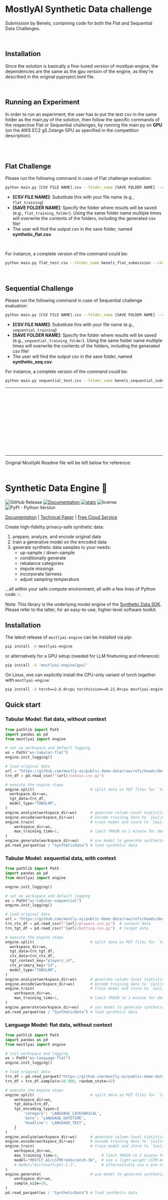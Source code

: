 # MostlyAI Synthetic Data challenge
Submission by Benels, containing code for both the Flat and Sequential Data Challenges.

<br>

## Installation
Since the solution is basically a fine-tuned version of mostlyai-engine, the dependencies are the same as the gpu version of the engine, as they're described in the original pyproject.toml file.

<br>

## Running an Experiment

In order to run an experiment, the user has to put the test csv in the same folder as the main.py of the solution, then follow the specific commands of the respective Flat or Sequential challenges, by running the main.py on **GPU** (on the AWS EC2 g5.2xlarge GPU as specified in the competition description).

<br>
<br>

## Flat Challenge
Please run the following command in case of Flat challenge evaluation:

```bash
python main.py [CSV FILE NAME].csv --folder_name [SAVE FOLDER NAME] --choice flat
```
- **[CSV FILE NAME]**: Substitute this with your file name (e.g., `flat_training`)
- **[SAVE FOLDER NAME]**: Specify the folder where results will be saved (e.g., `flat_training_folder`). Using the same folder name multiple times will overwrite the contents of the folders, including the generated csv file!
- The user will find the output csv in the save folder, named **synthetic_flat.csv**.

<br>

For instance, a complete version of the command could be:

```bash
python main.py flat_test.csv --folder_name benels_flat_submission --choice flat
```

<br>


## Sequential Challenge
Please run the following command in case of Sequential challenge evaluation:

```bash
python main.py [CSV FILE NAME].csv --folder_name [SAVE FOLDER NAME] --choice sequential
```
- **[CSV FILE NAME]**: Substitute this with your file name (e.g., `sequential_training`)
- **[SAVE FOLDER NAME]**: Specify the folder where results will be saved (e.g., `sequential_training_folder`). Using the same folder name multiple times will overwrite the contents of the folders, including the generated csv file!
- The user will find the output csv in the save folder, named **synthetic_seq.csv**.

For instance, a complete version of the command could be:
```bash
python main.py sequential_test.csv --folder_name benels_sequential_submission --choice sequential 
```






---

<br>
<br>
<br>
<br>
<br>
<br>
<br>
<br>
<br>
<br>
<br>


---

Original MostlyAI Readme file will be left below for reference:
<br>
<br>

# Synthetic Data Engine 💎

![GitHub Release](https://img.shields.io/github/v/release/mostly-ai/mostlyai-engine)
[![Documentation](https://img.shields.io/badge/docs-latest-green)](https://mostly-ai.github.io/mostlyai-engine/)
[![stats](https://pepy.tech/badge/mostlyai-engine)](https://pypi.org/project/mostlyai-engine/)
![license](https://img.shields.io/github/license/mostly-ai/mostlyai-engine)
![PyPI - Python Version](https://img.shields.io/pypi/pyversions/mostlyai-engine)

[Documentation](https://mostly-ai.github.io/mostlyai-engine/) | [Technical Paper](https://arxiv.org/abs/2501.12012) | [Free Cloud Service](https://app.mostly.ai/)

Create high-fidelity privacy-safe synthetic data:

1. prepare, analyze, and encode original data
2. train a generative model on the encoded data
3. generate synthetic data samples to your needs:
    * up-sample / down-sample
    * conditionally generate
    * rebalance categories
    * impute missings
    * incorporate fairness
    * adjust sampling temperature

...all within your safe compute environment, all with a few lines of Python code 💥.

Note: This library is the underlying model engine of the [Synthetic Data SDK](https://github.com/mostly-ai/mostlyai). Please refer to the latter, for an easy-to-use, higher-level software toolkit.


## Installation

The latest release of `mostlyai-engine` can be installed via pip:

```bash
pip install -U mostlyai-engine
```

or alternatively for a GPU setup (needed for LLM finetuning and inference):
```bash
pip install -U 'mostlyai-engine[gpu]'
```

On Linux, one can explicitly install the CPU-only variant of torch together with `mostlyai-engine`:

```bash
pip install -U torch==2.6.0+cpu torchvision==0.21.0+cpu mostlyai-engine --extra-index-url https://download.pytorch.org/whl/cpu
```

## Quick start

### Tabular Model: flat data, without context

```python
from pathlib import Path
import pandas as pd
from mostlyai import engine

# set up workspace and default logging
ws = Path("ws-tabular-flat")
engine.init_logging()

# load original data
url = "https://github.com/mostly-ai/public-demo-data/raw/refs/heads/dev/census"
trn_df = pd.read_csv(f"{url}/census.csv.gz")

# execute the engine steps
engine.split(                         # split data as PQT files for `trn` + `val` to `{ws}/OriginalData/tgt-data`
  workspace_dir=ws,
  tgt_data=trn_df,
  model_type="TABULAR",
)
engine.analyze(workspace_dir=ws)      # generate column-level statistics to `{ws}/ModelData/tgt-stats/stats.json`
engine.encode(workspace_dir=ws)       # encode training data to `{ws}/OriginalData/encoded-data`
engine.train(                         # train model and store to `{ws}/ModelStore/model-data`
    workspace_dir=ws,
    max_training_time=1,              # limit TRAIN to 1 minute for demo purposes
)
engine.generate(workspace_dir=ws)     # use model to generate synthetic samples to `{ws}/SyntheticData`
pd.read_parquet(ws / "SyntheticData") # load synthetic data
```

### Tabular Model: sequential data, with context

```python
from pathlib import Path
import pandas as pd
from mostlyai import engine

engine.init_logging()

# set up workspace and default logging
ws = Path("ws-tabular-sequential")
engine.init_logging()

# load original data
url = "https://github.com/mostly-ai/public-demo-data/raw/refs/heads/dev/baseball"
trn_ctx_df = pd.read_csv(f"{url}/players.csv.gz")  # context data
trn_tgt_df = pd.read_csv(f"{url}/batting.csv.gz")  # target data

# execute the engine steps
engine.split(                         # split data as PQT files for `trn` + `val` to `{ws}/OriginalData/(tgt|ctx)-data`
  workspace_dir=ws,
  tgt_data=trn_tgt_df,
  ctx_data=trn_ctx_df,
  tgt_context_key="players_id",
  ctx_primary_key="id",
  model_type="TABULAR",
)
engine.analyze(workspace_dir=ws)      # generate column-level statistics to `{ws}/ModelStore/(tgt|ctx)-data/stats.json`
engine.encode(workspace_dir=ws)       # encode training data to `{ws}/OriginalData/encoded-data`
engine.train(                         # train model and store to `{ws}/ModelStore/model-data`
    workspace_dir=ws,
    max_training_time=1,              # limit TRAIN to 1 minute for demo purposes
)
engine.generate(workspace_dir=ws)     # use model to generate synthetic samples to `{ws}/SyntheticData`
pd.read_parquet(ws / "SyntheticData") # load synthetic data
```

### Language Model: flat data, without context

```python
from pathlib import Path
import pandas as pd
from mostlyai import engine

# init workspace and logging
ws = Path("ws-language-flat")
engine.init_logging()

# load original data
trn_df = pd.read_parquet("https://github.com/mostly-ai/public-demo-data/raw/refs/heads/dev/headlines/headlines.parquet")
trn_df = trn_df.sample(n=10_000, random_state=42)

# execute the engine steps
engine.split(                         # split data as PQT files for `trn` + `val` to `{ws}/OriginalData/tgt-data`
    workspace_dir=ws,
    tgt_data=trn_df,
    tgt_encoding_types={
        'category': 'LANGUAGE_CATEGORICAL',
        'date': 'LANGUAGE_DATETIME',
        'headline': 'LANGUAGE_TEXT',
    }
)
engine.analyze(workspace_dir=ws)      # generate column-level statistics to `{ws}/ModelStore/tgt-stats/stats.json`
engine.encode(workspace_dir=ws)       # encode training data to `{ws}/OriginalData/encoded-data`
engine.train(                         # train model and store to `{ws}/ModelStore/model-data`
    workspace_dir=ws,
    max_training_time=2,                   # limit TRAIN to 2 minute for demo purposes
    model="MOSTLY_AI/LSTMFromScratch-3m",  # use a light-weight LSTM model, trained from scratch (GPU recommended)
    # model="microsoft/phi-1.5",           # alternatively use a pre-trained HF-hosted LLM model (GPU required)
)
engine.generate(                      # use model to generate synthetic samples to `{ws}/SyntheticData`
    workspace_dir=ws,
    sample_size=10,
)
pd.read_parquet(ws / "SyntheticData") # load synthetic data
```
